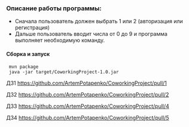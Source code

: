### Описание работы программы:
* Сначала пользователь должен выбрать 1 или 2 (авторизация или регистрация)
* Дальше пользователь вводит числа от 0 до 9 и программа выполняет необходимую команду.
#### Сборка и запуск
 ```
  mvn package
  java -jar target/CoworkingProject-1.0.jar 
  ```
ДЗ1 https://github.com/ArtemPotapenko/CoworkingProject/pull/1

ДЗ2 https://github.com/ArtemPotapenko/CoworkingProject/pull/2

ДЗ3 https://github.com/ArtemPotapenko/CoworkingProject/pull/4

ДЗ4 https://github.com/ArtemPotapenko/CoworkingProject/pull/5
